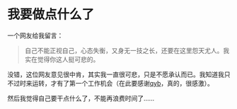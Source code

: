 # 我要做点什么了

一个网友给我留言：

> 自己不能正视自己，心态失衡，又身无一技之长，还要在这里怨天尤人。我实在觉得你这人挺可悲的。

没错，这位网友意见很中肯，其实我一直很可悲，只是不愿承认而已。我知道我只不过时来运转，才有了第一个工作机会（在此要感谢[qyb][0]，真的，很感激）。

然后我觉得自己要干点什么了，不能再浪费时间了……

[0]: https://www.dup2.org/qyb
